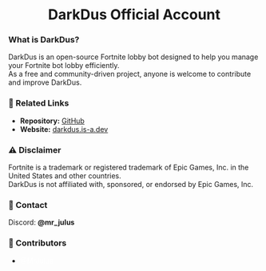 <h1 align="center">DarkDus Official Account</h1>

<h3 align="left">What is DarkDus?</h3>
<p>
    DarkDus is an open-source Fortnite lobby bot designed to help you manage your Fortnite bot lobby efficiently. <br>
    As a free and community-driven project, anyone is welcome to contribute and improve DarkDus.
</p>

<h3 align="left">🔗 Related Links</h3>
<ul>
    <li><strong>Repository:</strong> <a href="https://github.com/DarkDusOfficial/CustomFortniteBotLobby">GitHub</a></li>
    <li><strong>Website:</strong> <a href="https://darkdus.is-a.dev">darkdus.is-a.dev</a></li>
</ul>

<h3 align="left">⚠️ Disclaimer</h3>
<p>
    Fortnite is a trademark or registered trademark of Epic Games, Inc. in the United States and other countries. <br>
    DarkDus is not affiliated with, sponsored, or endorsed by Epic Games, Inc.
</p>

<h3 align="left">💬 Contact</h3>
<p>
    Discord: <strong>@mr_julus</strong>
</p>

<h3 align="left">👥 Contributors</h3>
<ul>
    <li><a href="https://discord.com/users/924233905857499166" style="color: white; text-decoration: none;">@MrJulus</a></li>
</ul>
